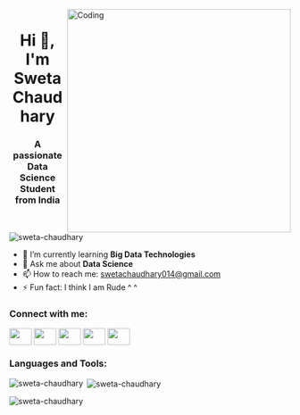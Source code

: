 <!-- Replace the image source with a direct link to your image -->
<img align="right" alt="Coding" width="400" src="(https://www.google.com/url?sa=i&url=https%3A%2F%2Fwww.linkedin.com%2Fpulse%2Ftop-15-best-coding-apps-beginners-2023-mehedi-hasan&psig=AOvVaw1Npbp_J37WFpzOch6NEKy_&ust=1719300343474000&source=images&cd=vfe&opi=89978449&ved=0CBEQjRxqFwoTCKj7_Nra84YDFQAAAAAdAAAAABAJ)">

<h1 align="center">Hi 👋, I'm Sweta Chaudhary</h1>
<h3 align="center">A passionate Data Science Student from India</h3>

<p align="left"> <img src="https://komarev.com/ghpvc/?username=sweta-chaudhary&label=Profile%20views&color=0e75b6&style=flat" alt="sweta-chaudhary" /> </p>

- 🌱 I’m currently learning **Big Data Technologies**
- 💬 Ask me about **Data Science**
- 📫 How to reach me: swetachaudhary014@gmail.com
- ⚡ Fun fact: I think I am Rude ^ ^

<h3 align="left">Connect with me:</h3>
<p align="left">
<a href="https://dev.to/swetachaudhary" target="blank"><img align="center" src="https://raw.githubusercontent.com/rahuldkjain/github-profile-readme-generator/master/src/images/icons/Social/devto.svg" height="30" width="40" /></a>
<a href="https://www.linkedin.com/in/sweta-chaudhary-4a9062210/" target="blank"><img align="center" src="https://raw.githubusercontent.com/rahuldkjain/github-profile-readme-generator/master/src/images/icons/Social/linked-in-alt.svg" height="30" width="40" /></a>
<a href="https://www.kaggle.com/swetachaudhary07" target="blank"><img align="center" src="https://raw.githubusercontent.com/rahuldkjain/github-profile-readme-generator/master/src/images/icons/Social/kaggle.svg" height="30" width="40" /></a>
<a href="https://www.instagram.com/swetachaudhry07/" target="blank"><img align="center" src="https://raw.githubusercontent.com/rahuldkjain/github-profile-readme-generator/master/src/images/icons/Social/instagram.svg" height="30" width="40" /></a>
<a href="https://www.hackerrank.com/dashboard" target="blank"><img align="center" src="https://raw.githubusercontent.com/rahuldkjain/github-profile-readme-generator/master/src/images/icons/Social/hackerrank.svg" height="30" width="40" /></a>
</p>

<h3 align="left">Languages and Tools:</h3>
<p align="left"> 
    <!-- Add your icons and tools here -->
</p>

<!-- GitHub Stats Cards -->
<p><img align="left" src="https://github-readme-stats.vercel.app/api/top-langs/?username=sweta-chaudhary&layout=compact&hide=html" alt="sweta-chaudhary" /></p>

<p>&nbsp;<img align="center" src="https://github-readme-stats.vercel.app/api?username=sweta-chaudhary&show_icons=true" alt="sweta-chaudhary" /></p>

<p><img align="center" src="https://github-readme-streak-stats.herokuapp.com/?user=sweta-chaudhary" alt="sweta-chaudhary" /></p>
